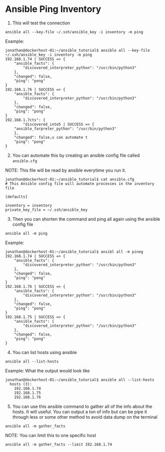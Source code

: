 # Ansible Ping Inventory

1. This will test the connection

```
ansible all --key-file ~/.ssh/ansible_key -i inventory -m ping
```

Example:

```
jonathan@dockerhost-01:~/ansible_tutorial$ ansible all --key-file ~/.ssh/ansible_key -i inventory -m ping
192.168.1.74 | SUCCESS => {
    "ansible_facts": {
        "discovered_interpreter_python": "/usr/bin/python3"
    },
    "changed": false,
    "ping": "pong"
}
192.168.1.76 | SUCCESS => {
    "ansible_facts": {
        "discovered_interpreter_python": "/usr/bin/python3"
    },
    "changed": false,
    "ping": "pong"
}
192.168.1.7cts": {
        "discovered_inte5 | SUCCESS => {
    "ansible_farpreter_python": "/usr/bin/python3"
    },
    "changed": false,u can automate t
    "ping": "pong"
}
```

2. You can automate this by creating an ansible config file called `ansible.cfg`

NOTE: This file will be read by ansible everytime you run it.

```
jonathan@dockerhost-01:~/ansible_tutorial$ cat ansible.cfg
# This Ansible config file will automate processes in the inventory file

[defaults]

inventory = inventory
private_key_file = ~/.ssh/ansible_key
```

3. Then you can shorten the command and ping all again using the ansible config file

```
ansible all -m ping
```

Example:

```
jonathan@dockerhost-01:~/ansible_tutorial$ ansibl all -m pineg
192.168.1.74 | SUCCESS => {
    "ansible_facts": {
        "discovered_interpreter_python": "/usr/bin/python3"
    },
    "changed": false,
    "ping": "pong"
}
192.168.1.76 | SUCCESS => {
    "ansible_facts": {
        "discovered_interpreter_python": "/usr/bin/python3"
    },
    "changed": false,
    "ping": "pong"
}
192.168.1.75 | SUCCESS => {
    "ansible_facts": {
        "discovered_interpreter_python": "/usr/bin/python3"
    },
    "changed": false,
    "ping": "pong"
}
```

4. You can list hosts using ansible

```
ansible all --list-hosts
```

Example: What the output would look like

```
jonathan@dockerhost-01:~/ansible_tutorial$ ansible all --list-hosts
  hosts (3):
    192.168.1.74
    192.168.1.75
    192.168.1.76
```


5. You can use this ansible command to gather all of the info about the hosts. It will useful. You can output a ton of info but can be pipe it through less or some other method to avoid data dump on the terminal

```
ansible all -m gather_facts
```

NOTE: You can limit this to one specific host

```
ansible all -m gather_facts --limit 192.168.1.74
```
